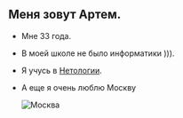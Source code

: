 ## Меня зовут Артем.
- Мне 33 года.
- В моей школе не было информатики ))).
- Я учусь в [Нетологии](https://netology.ru/).
- А еще я очень люблю Москву
  
  ![Москва](https://media-cdn.tripadvisor.com/media/photo-s/01/ce/da/c3/dream-of-byzantium.jpg)